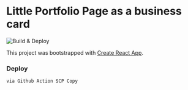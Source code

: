 # Little Portfolio Page as a business card

![Build & Deploy](https://github.com/shufflecode/portfolio/actions/workflows/node.js.yml/badge.svg)

This project was bootstrapped with [Create React App](https://github.com/facebook/create-react-app).

### Deploy 

    via Github Action SCP Copy
